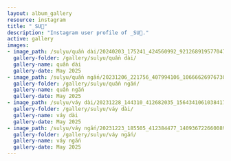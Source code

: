 ```yaml
---
layout: album_gallery
resource: instagram
title: "_SU🎀"
description: "Instagram user profile of _SU🎀."
active: gallery
images: 
- image_path: /sulyu/quần dài/20240203_175241_424560992_921268919577047_8169774877679407313_n.jpg
  gallery-folder: /gallery/sulyu/quần dài/
  gallery-name: quần dài
  gallery-date: May 2025
- image_path: /sulyu/quần ngắn/20231206_221756_407994106_1066662697673097_7436344699206485357_n.jpg
  gallery-folder: /gallery/sulyu/quần ngắn/
  gallery-name: quần ngắn
  gallery-date: May 2025
- image_path: /sulyu/váy dài/20231228_144310_412682035_1564341061038417_5981571753122385915_n.jpg
  gallery-folder: /gallery/sulyu/váy dài/
  gallery-name: váy dài
  gallery-date: May 2025
- image_path: /sulyu/váy ngắn/20231223_185505_412384477_1409367226600892_1556114953737945102_n.jpg
  gallery-folder: /gallery/sulyu/váy ngắn/
  gallery-name: váy ngắn
  gallery-date: May 2025
---
```

